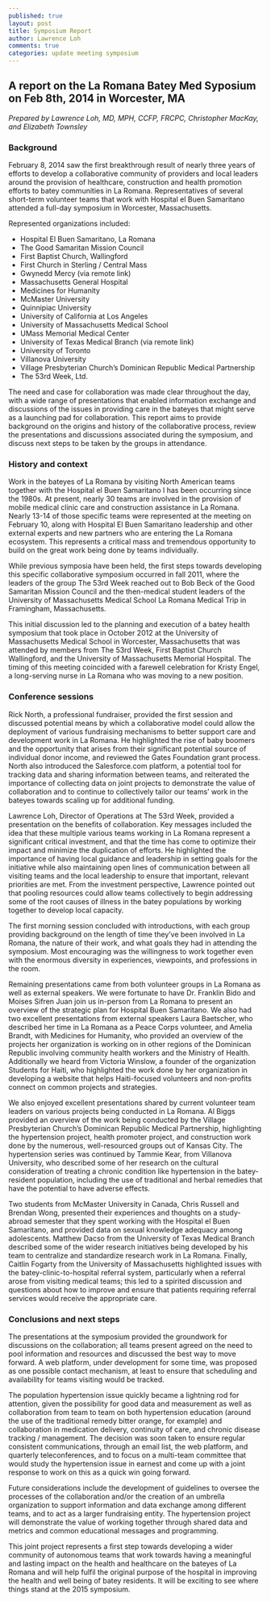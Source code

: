 ```yaml
---
published: true
layout: post
title: Symposium Report
author: Lawrence Loh
comments: true
categories: update meeting symposium
---
```


## A report on the La Romana Batey Med Syposium on Feb 8th, 2014 in Worcester, MA

*Prepared by Lawrence Loh, MD, MPH, CCFP, FRCPC, Christopher MacKay, and Elizabeth Townsley*

### Background

February 8, 2014 saw the first breakthrough result of nearly three years of efforts to develop a collaborative community of providers and local leaders around the provision of healthcare, construction and health promotion efforts to batey communities in La Romana. Representatives of several short-term volunteer teams that work with Hospital el Buen Samaritano attended a full-day symposium in Worcester, Massachusetts. 

Represented organizations included:

- Hospital El Buen Samaritano, La Romana
- The Good Samaritan Mission Council 
- First Baptist Church, Wallingford
- First Church in Sterling / Central Mass
- Gwynedd Mercy (via remote link)
- Massachusetts General Hospital
- Medicines for Humanity
- McMaster University
- Quinnipiac University
- University of California at Los Angeles
- University of Massachusetts Medical School
- UMass Memorial Medical Center
- University of Texas Medical Branch (via remote link)
- University of Toronto
- Villanova University
- Village Presbyterian Church’s Dominican Republic Medical Partnership
- The 53rd Week, Ltd. 

The need and case for collaboration was made clear throughout the day, with a wide range of presentations that enabled information exchange and discussions of the issues in providing care in the bateyes that might serve as a launching pad for collaboration. This report aims to provide background on the origins and history of the collaborative process, review the presentations and discussions associated during the symposium, and discuss next steps to be taken by the groups in attendance.

### History and context

Work in the bateyes of La Romana by visiting North American teams together with the Hospital el Buen Samaritano l has been occurring since the 1980s. At present, nearly 30 teams are involved in the provision of mobile medical clinic care and construction assistance in La Romana. Nearly 13-14 of those specific teams were represented at the meeting on February 10, along with Hospital El Buen Samaritano leadership and other external experts and new partners who are entering the La Romana ecosystem. This represents a critical mass and tremendous opportunity to build on the great work being done by teams individually. 

While previous symposia have been held, the first steps towards developing this specific collaborative symposium occurred in fall 2011, where the leaders of the group The 53rd Week reached out to Bob Beck of the Good Samaritan Mission Council and the then-medical student leaders of the University of Massachusetts Medical School La Romana Medical Trip in Framingham, Massachusetts. 

This initial discussion led to the planning and execution of a batey health symposium that took place in October 2012 at the University of Massachusetts Medical School in Worcester, Massachusetts that was attended by members from The 53rd Week, First Baptist Church Wallingford, and the University of Massachusetts Memorial Hospital. The timing of this meeting coincided with a farewell celebration for Kristy Engel, a long-serving nurse in La Romana who was moving to a new position. 

### Conference sessions

Rick North, a professional fundraiser, provided the first session and discussed potential means by which a collaborative model could allow the deployment of various fundraising mechanisms to better support care and development work in La Romana. He highlighted the rise of baby boomers and the opportunity that arises from their significant potential source of individual donor income, and reviewed the Gates Foundation grant process. North also introduced the Salesforce.com platform, a potential tool for tracking data and sharing information between teams, and reiterated the importance of collecting data on joint projects to demonstrate the value of collaboration and to continue to collectively tailor our teams’ work in the bateyes towards scaling up for additional funding.

Lawrence Loh, Director of Operations at The 53rd Week, provided a presentation on the benefits of collaboration. Key messages included the idea that these multiple various teams working in La Romana represent a significant critical investment, and that the time has come to optimize their impact and minimize the duplication of efforts. He highlighted the importance of having local guidance and leadership in setting goals for the initiative while also maintaining open lines of communication between all visiting teams and the local leadership to ensure that important, relevant priorities are met. From the investment perspective, Lawrence pointed out that pooling resources could allow teams collectively to begin addressing some of the root causes of illness in the batey populations by working together to develop local capacity. 

The first morning session concluded with introductions, with each group providing background on the length of time they’ve been involved in La Romana, the nature of their work, and what goals they had in attending the symposium. Most encouraging was the willingness to work together even with the enormous diversity in experiences, viewpoints, and professions in the room.

Remaining presentations came from both volunteer groups in La Romana as well as external speakers. We were fortunate to have Dr. Franklin Bido and Moises Sifren Juan join us in-person from La Romana to present an overview of the strategic plan for Hospital Buen Samaritano. We also had two excellent presentations from external speakers Laura Baetscher, who described her time in La Romana as a Peace Corps volunteer, and Amelia Brandt, with Medicines for Humanity, who provided an overview of the projects her organization is working on in other regions of the Dominican Republic involving community health workers and the Ministry of Health. Additionally we heard from Victoria Winslow, a founder of the organization Students for Haiti, who highlighted the work done by her organization in developing a website that helps Haiti-focused volunteers and non-profits connect on common projects and strategies.

We also enjoyed excellent presentations shared by current volunteer team leaders on various projects being conducted in La Romana. Al Biggs provided an overview of the work being conducted by the Village Presbyterian Church’s Dominican Republic Medical Partnership, highlighting the hypertension project, health promoter project, and construction work done by the numerous, well-resourced groups out of Kansas City. The hypertension series was continued by Tammie Kear, from Villanova University, who described some of her research on the cultural consideration of treating a chronic condition like hypertension in the batey-resident population, including the use of traditional and herbal remedies that have the potential to have adverse effects.  

Two students from McMaster University in Canada, Chris Russell and Brendan Wong, presented their experiences and thoughts on a study-abroad semester that they spent working with the Hospital el Buen Samaritano, and provided data on sexual knowledge adequacy among adolescents. Matthew Dacso from the University of Texas Medical Branch described some of the wider research initiatives being developed by his team to centralize and standardize research work in La Romana. Finally, Caitlin Fogarty from the University of Massachusetts highlighted issues with the batey-clinic-to-hospital referral system, particularly when a referral arose from visiting medical teams; this led to a spirited discussion and questions about how to improve and ensure that patients requiring referral services would receive the appropriate care.

### Conclusions and next steps

The presentations at the symposium provided the groundwork for discussions on the collaboration; all teams present agreed on the need to pool information and resources and discussed the best way to move forward. A web platform, under development for some time, was proposed as one possible contact mechanism, at least to ensure that scheduling and availability for teams visiting would be tracked. 

The population hypertension issue quickly became a lightning rod for attention, given the possibility for good data and measurement as well as collaboration from team to team on both hypertension education (around the use of the traditional remedy bitter orange, for example) and collaboration in medication delivery, continuity of care, and chronic disease tracking / management. The decision was soon taken to ensure regular consistent communications, through an email list, the web platform, and quarterly teleconferences, and to focus on a multi-team committee that would study the hypertension issue in earnest and come up with a joint response to work on this as a quick win going forward.

Future considerations include the development of guidelines to oversee the processes of the collaboration and/or the creation of an umbrella organization to support information and data exchange among different teams, and to act as a larger fundraising entity. The hypertension project will demonstrate the value of working together through shared data and metrics and common educational messages and programming. 

This joint project represents a first step towards developing a wider community of autonomous teams that work towards having a meaningful and lasting impact on the health and healthcare on the bateyes of La Romana and will help fulfil the original purpose of the hospital in improving the health and well being of batey residents. It will be exciting to see where things stand at the 2015 symposium. 
 
